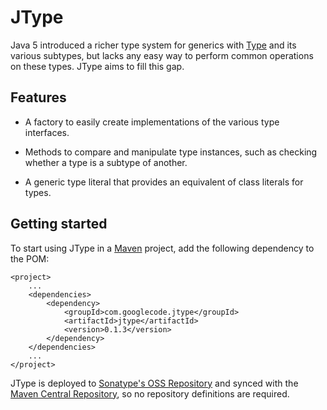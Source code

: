 JType
=====

Java 5 introduced a richer type system for generics with [Type](http://java.sun.com/j2se/1.5.0/docs/api/java/lang/reflect/Type.html) and its various subtypes, but lacks any easy way to perform common operations on these types.  JType aims to fill this gap.

Features
--------

  * A factory to easily create implementations of the various type interfaces.

  * Methods to compare and manipulate type instances, such as checking whether a type is a subtype of another.

  * A generic type literal that provides an equivalent of class literals for types.

Getting started
---------------

To start using JType in a [Maven](http://maven.apache.org/) project, add the following dependency to the POM:

	<project>
		...
		<dependencies>
			<dependency>
				<groupId>com.googlecode.jtype</groupId>
				<artifactId>jtype</artifactId>
				<version>0.1.3</version>
			</dependency>
		</dependencies>
		...
	</project>

JType is deployed to [Sonatype's OSS Repository](http://oss.sonatype.org/) and synced with the [Maven Central Repository](http://search.maven.org/), so no repository definitions are required.
